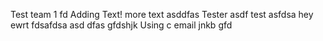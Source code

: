 Test team 1
fd
Adding Text!
more text
asddfas
Tester
asdf
test
asfdsa
hey
ewrt
fdsafdsa
asd
dfas
gfdshjk
Using c email
jnkb
gfd
